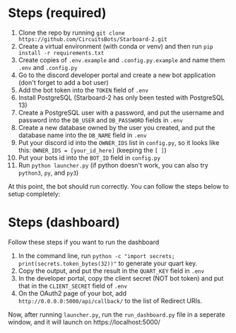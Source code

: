 # Steps (required)
 1. Clone the repo by running `git clone https://github.com/CircuitsBots/Starboard-2.git`
 2. Create a virtual environment (with conda or venv) and then run `pip install -r requirements.txt`
 3. Create copies of `.env.example` and `.config.py.example` and name them `.env` and `.config.py`
 4. Go to the discord developer portal and create a new bot application (don't forget to add a bot user)
 5. Add the bot token into the `TOKEN` field of `.env`
 6. Install PostgreSQL (Starboard-2 has only been tested with PostgreSQL 13)
 7. Create a PostgreSQL user with a password, and put the username and password into the `DB_USER` and `DB_PASSWORD` fields in `.env`
 8. Create a new database owned by the user you created, and put the database name into the `DB_NAME` field in `.env`
 9. Put your discord id into the `OWNER_IDS` list in `config.py`, so it looks like this: `OWNER_IDS = [your_id_here]` (keeping the `[ ]`)
 10. Put your bots id into the `BOT_ID` field in `config.py`
 11. Run `python launcher.py` (if python doesn't work, you can also try `python3`, `py`, and `py3`)

At this point, the bot should run correctly. You can follow the steps below to setup completely:

# Steps (dashboard)
Follow these steps if you want to run the dashboard
 1. In the command line, run `python -c "import secrets; print(secrets.token_bytes(32))"` to generate your quart key.
 2. Copy the output, and put the result in the `QUART_KEY` field in `.env`
 3. In the developer portal, copy the client secret (NOT bot token) and put that in the `CLIENT_SECRET` field of `.env`
 4. On the OAuth2 page of your bot, add `http://0.0.0.0:5000/api/callback/` to the list of Redirect URIs.

Now, after running `launcher.py`, run the `run_dashboard.py` file in a seperate window, and it will launch on https://localhost:5000/
